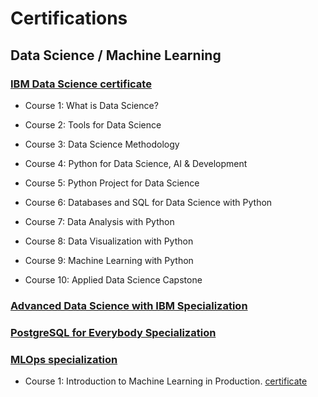 # Certifications

## Data Science / Machine Learning

### [IBM Data Science certificate](https://www.coursera.org/professional-certificates/ibm-data-science)

- Course 1: What is Data Science?

- Course 2: Tools for Data Science

- Course 3: Data Science Methodology

- Course 4: Python for Data Science, AI & Development

- Course 5: Python Project for Data Science

- Course 6: Databases and SQL for Data Science with Python

- Course 7: Data Analysis with Python

- Course 8: Data Visualization with Python

- Course 9: Machine Learning with Python

- Course 10: Applied Data Science Capstone

### [Advanced Data Science with IBM Specialization](https://www.coursera.org/specializations/advanced-data-science-ibm#courses)

### [PostgreSQL for Everybody Specialization](https://www.coursera.org/specializations/postgresql-for-everybody)

### [MLOps specialization](https://www.coursera.org/specializations/machine-learning-engineering-for-production-mlops)

- Course 1: Introduction to Machine Learning in Production. [certificate](https://coursera.org/verify/PARJFVVC4JY9)
